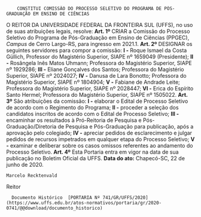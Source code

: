         CONSTITUI COMISSÃO DO PROCESSO SELETIVO DO PROGRAMA DE PÓS-GRADUAÇÃO EM ENSINO DE CIÊNCIAS  

 O REITOR DA UNIVERSIDADE FEDERAL DA FRONTEIRA SUL (UFFS), no uso de suas atribuições legais, resolve:   **Art. 1º**  CRIAR a Comissão do Processo Seletivo do Programa de Pós-Graduação em Ensino de Ciências (PPGEC), *Campus*  de Cerro Largo-RS, para ingresso em 2021.1.   **Art. 2º**  DESIGNAR os seguintes servidores para compor a comissão:  **I -**  Roque Ismael da Costa Güllich, Professor do Magistério Superior, SIAPE nº 1659049 (Presidente); **II -**  Rosângela Inês Matos Uhmann; Professora do Magistério Superior, SIAPE nº 1929286; **III -**  Eliane Gonçalves dos Santos; Professora do Magistério Superior, SIAPE nº 2024027; **IV -**  Danusa de Lara Bonotto; Professora do Magistério Superior, SIAPE nº 1804904; **V -**  Fabiane de Andrade Leite; Professora do Magistério Superior, SIAPE nº 2028447; **VI -**  Erica do Espírito Santo Hermel; Professora do Magistério Superior, SIAPE nº 1505022.   **Art. 3º**  São atribuições da comissão: **I -**  elaborar o Edital de Processo Seletivo de acordo com o Regimento do Programa; **II -**  proceder a seleção dos candidatos inscritos de acordo com o Edital de Processo Seletivo; **III -**  encaminhar os resultados à Pró-Reitoria de Pesquisa e Pós-Graduação/Diretoria de Pesquisa e Pós-Graduação para publicação, após a aprovação pelo colegiado; **IV -**  apreciar pedidos de esclarecimento e julgar pedidos de recursos impetrados em qualquer etapa do Processo Seletivo; **V -**  examinar e deliberar sobre os casos omissos referentes ao andamento do Processo Seletivo.   **Art. 4º**  Esta Portaria entra em vigor na data de sua publicação no Boletim Oficial da UFFS.        **Data do ato:** Chapecó-SC, 22 de junho de 2020.   
 

    Marcelo Recktenvald   
 Reitor 

      Documento Histórico  [PORTARIA Nº 741/GR/UFFS/2020](https://www.uffs.edu.br/atos-normativos/portaria/gr/2020-0741/@@download/documento_historico)     
      